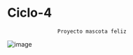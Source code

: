 # Ciclo-4
                    Proyecto mascota feliz
![image](https://user-images.githubusercontent.com/39572871/197440168-c9c42876-2c67-4878-8c75-3a28bee9b9af.png)
